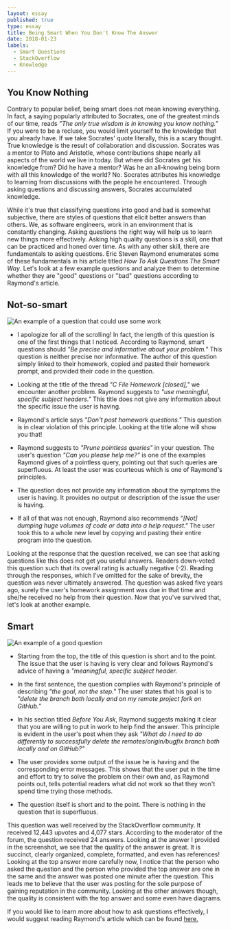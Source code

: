 ```yaml
---
layout: essay
published: true
type: essay
title: Being Smart When You Don't Know The Answer
date: 2018-01-23
labels:
  - Smart Questions
  - StackOverflow
  - Knowledge
---
```


## You Know Nothing

Contrary to popular belief, being smart does not mean knowing everything. In fact, a saying popularly attributed to Socrates, one of the greatest minds of our time, reads *"The only true wisdom is in knowing you know nothing."* If you were to be a recluse, you would limit yourself to the knowledge that you already have. If we take Socrates' quote literally, this is a scary thought. True knowledge is the result of collaboration and discussion. Socrates was a mentor to Plato and Aristotle, whose contributions shape nearly all aspects of the world we live in today. But where did Socrates get his knowledge from? Did he have a mentor? Was he an all-knowing being born with all this knowledge of the world? No. Socrates attributes his knowledge to learning from discussions with the people he encountered. Through asking questions and discussing answers, Socrates accumulated knowledge.

While it's true that classifying questions into good and bad is somewhat subjective, there are styles of questions that elicit better answers than others. We, as software engineers, work in an environment that is constantly changing. Asking questions the right way will help us to learn new things more effectively. Asking high quality questions is a skill, one that can be practiced and honed over time. As with any other skill, there are fundamentals to asking questions. Eric Steven Raymond enumerates some of these fundamentals in his article titled *How To Ask Questions The Smart Way*. Let's look at a few example questions and analyze them to determine whether they are "good" questions or "bad" questions according to Raymond's article.

## Not-so-smart

<img class="ui fluid centered rounded image" src="/images/not-so-smart_question.png" alt="An example of a question that could use some work">

* I apologize for all of the scrolling! In fact, the length of this question is one of the first things that I noticed. According to Raymond, smart questions should *"Be precise and informative about your problem."* This question is neither precise nor informative. The author of this question simply linked to their homework, copied and pasted their homework prompt, and provided their code in the question.

* Looking at the title of the thread *"C File Homework [closed],"* we encounter another problem. Raymond suggests to *"use meaningful, specific subject headers."* This title does not give any information about the specific issue the user is having.

* Raymond's article says *"Don't post homework questions."* This question is in clear violation of this principle. Looking at the title alone will show you that!

* Raymond suggests to *"Prune pointless queries"* in your question. The user's question *"Can you please help me?"* is one of the examples Raymond gives of a pointless query, pointing out that such queries are superfluous. At least the user was courteous which is one of Raymond's principles.

* The question does not provide any information about the symptoms the user is having. It provides no output or description of the issue the user is having.

* If all of that was not enough, Raymond also recommends *"[Not] dumping huge volumes of code or data into a help request."* The user took this to a whole new level by copying and pasting their entire program into the question.

Looking at the response that the question received, we can see that asking questions like this does not get you useful answers. Readers down-voted this question such that its overall rating is actually negative (-2). Reading through the responses, which I've omitted for the sake of brevity, the question was never ultimately answered. The question was asked five years ago, surely the user's homework assignment was due in that time and she/he received no help from their question. Now that you've survived that, let's look at another example.

## Smart

<img class="ui centered rounded image" src="/images/smart_question.png" alt="An example of a good question">

* Starting from the top, the title of this question is short and to the point. The issue that the user is having is very clear and follows Raymond's advice of having a *"meaningful, specific subject header.*

* In the first sentence, the question complies with Raymond's principle of describing *"the goal, not the step."* The user states that his goal is to *"delete the branch both locally and on my remote project fork on GitHub."*

* In his section titled *Before You Ask*, Raymond suggests making it clear that you are willing to put in work to help find the answer. This principle is evident in the user's post when they ask *"What do I need to do differently to successfully delete the remotes/origin/bugfix branch both locally and on GitHub?"*

* The user provides some output of the issue he is having and the corresponding error messages. This shows that the user put in the time and effort to try to solve the problem on their own and, as Raymond points out, tells potential readers what did not work so that they won't spend time trying those methods.

* The question itself is short and to the point. There is nothing in the question that is superfluous.

This question was well received by the StackOverflow community. It received 12,443 upvotes and 4,077 stars. According to the moderator of the forum, the question received 24 answers. Looking at the answer I provided in the screenshot, we see that the quality of the answer is great. It is succinct, clearly organized, complete, formatted, and even has references! Looking at the top answer more carefully now, I notice that the person who asked the question and the person who provided the top answer are one in the same and the answer was posted one minute after the question. This leads me to believe that the user was posting for the sole purpose of gaining reputation in the community. Looking at the other answers though, the quality is consistent with the top answer and some even have diagrams.

If you would like to learn more about how to ask questions effectively, I would suggest reading Raymond's article which can be found [here.](http://www.catb.org/esr/faqs/smart-questions.html)
